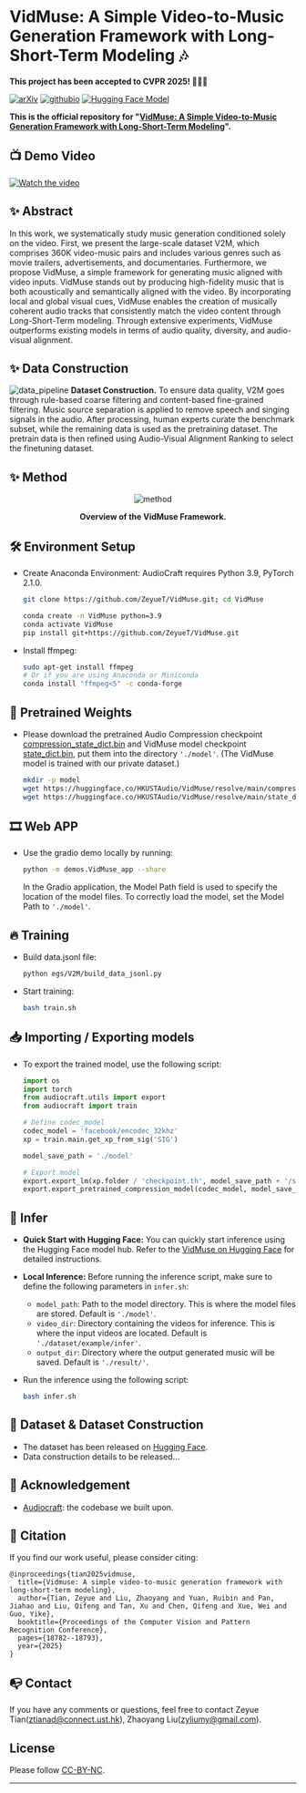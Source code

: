 # VidMuse: A Simple Video-to-Music Generation Framework with Long-Short-Term Modeling 🎶

**This project has been accepted to CVPR 2025! 🚀🚀🚀**

[![arXiv](https://img.shields.io/badge/arXiv-2406.04321-brightgreen.svg?style=flat-square)](https://arxiv.org/pdf/2406.04321)   [![githubio](https://img.shields.io/badge/GitHub.io-Project-blue?logo=Github&style=flat-square)](https://vidmuse.github.io/) [![Hugging Face Model](https://img.shields.io/badge/%F0%9F%A4%97%20Hugging%20Face-Model-blue)](https://huggingface.co/HKUSTAudio/VidMuse)

**This is the official repository for "[VidMuse: A Simple Video-to-Music Generation Framework with Long-Short-Term Modeling](https://arxiv.org/pdf/2406.04321)".**

## 📺 Demo Video

[![Watch the video](https://github.com/user-attachments/assets/54107f99-2399-49ea-aa8e-131b7170d617)](https://www.youtube.com/watch?v=DbZbzcVI6qg)



## ✨ Abstract

In this work, we systematically study music generation conditioned solely on the video.
First, we present the large-scale dataset V2M, which comprises 360K video-music pairs and includes various genres such as movie trailers, advertisements, and documentaries.
Furthermore, we propose VidMuse, a simple framework for generating music aligned with video inputs. VidMuse stands out by producing high-fidelity music that is both acoustically and semantically aligned with the video. By incorporating local and global visual cues, VidMuse enables the creation of musically coherent audio tracks that consistently match the video content through Long-Short-Term modeling. Through extensive experiments, VidMuse outperforms existing models in terms of audio quality, diversity, and audio-visual alignment.

## ✨ Data Construction

![data_pipeline](https://github.com/ZeyueT/VidMuse/assets/126848881/91562024-3feb-4d56-8f1f-5c58a79187ab)
**Dataset Construction.** To ensure data quality, V2M goes through rule-based coarse filtering and content-based fine-grained filtering. Music source separation is applied to remove speech and singing signals in the audio. After processing, human experts curate the benchmark subset, while the remaining data is used as the pretraining dataset. The pretrain data is then refined using Audio-Visual Alignment Ranking to select the finetuning dataset.

## ✨ Method

<p align="center">
  <img src="https://github.com/user-attachments/assets/cd0444cc-dfc9-4498-b082-8c853ec2aa06" alt="method">
</p>



<p align="center"><strong>Overview of the VidMuse Framework.</strong></p>

## 🛠️ Environment Setup

- Create Anaconda Environment:
  AudioCraft requires Python 3.9, PyTorch 2.1.0.
  
  ```bash
  git clone https://github.com/ZeyueT/VidMuse.git; cd VidMuse
  ```
  
  ```bash
  conda create -n VidMuse python=3.9
  conda activate VidMuse
  pip install git+https://github.com/ZeyueT/VidMuse.git
  ```
- Install ffmpeg:
  
  ```bash
  sudo apt-get install ffmpeg
  # Or if you are using Anaconda or Miniconda
  conda install "ffmpeg<5" -c conda-forge
  ```

## 🔮 Pretrained Weights

- Please download the pretrained Audio Compression checkpoint [compression_state_dict.bin](https://huggingface.co/HKUSTAudio/VidMuse/blob/main/compression_state_dict.bin) and VidMuse model checkpoint [state_dict.bin](https://huggingface.co/HKUSTAudio/VidMuse/blob/main/state_dict.bin), put them into the directory `'./model'`. (The VidMuse model is trained with our private dataset.)
  ```bash
  mkdir -p model
  wget https://huggingface.co/HKUSTAudio/VidMuse/resolve/main/compression_state_dict.bin -O model/compression_state_dict.bin
  wget https://huggingface.co/HKUSTAudio/VidMuse/resolve/main/state_dict.bin -O model/state_dict.bin

  ```

## 🎞 Web APP

- Use the gradio demo locally by running:
  
  ```bash
  python -m demos.VidMuse_app --share
  ```
  
  In the Gradio application, the Model Path field is used to specify the location of the model files. To correctly load the model, set the Model Path to `'./model'`.

## 🔥 Training

- Build data.jsonl file:
  
  ```bash
  python egs/V2M/build_data_jsonl.py
  ```
- Start training:
  
  ```bash
  bash train.sh
  ```

## 📥 Importing / Exporting models

- To export the trained model, use the following script:
  
  ```python
  import os
  import torch
  from audiocraft.utils import export
  from audiocraft import train

  # Define codec_model
  codec_model = 'facebook/encodec_32khz'
  xp = train.main.get_xp_from_sig('SIG')

  model_save_path = './model'

  # Export model
  export.export_lm(xp.folder / 'checkpoint.th', model_save_path + '/state_dict.bin')
  export.export_pretrained_compression_model(codec_model, model_save_path + '/compression_state_dict.bin')
  ```

## 🎯 Infer

- **Quick Start with Hugging Face:**
  You can quickly start inference using the Hugging Face model hub. Refer to the [VidMuse on Hugging Face](https://huggingface.co/HKUSTAudio/VidMuse) for detailed instructions.

- **Local Inference:**
  Before running the inference script, make sure to define the following parameters in `infer.sh`:
  - `model_path`: Path to the model directory. This is where the model files are stored. Default is `'./model'`.
  - `video_dir`: Directory containing the videos for inference. This is where the input videos are located. Default is `'./dataset/example/infer'`.
  - `output_dir`: Directory where the output generated music will be saved. Default is `'./result/'`.

- Run the inference using the following script:

  ```bash
  bash infer.sh
  ```

## 🧱 Dataset & Dataset Construction

- The dataset has been released on [Hugging Face](https://huggingface.co/datasets/HKUSTAudio/VidMuse-V2M-Dataset).
- Data construction details to be released...

## 🤗 Acknowledgement

- [Audiocraft](https://github.com/facebookresearch/audiocraft): the codebase we built upon.

## 🚀 Citation

If you find our work useful, please consider citing:

```
@inproceedings{tian2025vidmuse,
  title={Vidmuse: A simple video-to-music generation framework with long-short-term modeling},
  author={Tian, Zeyue and Liu, Zhaoyang and Yuan, Ruibin and Pan, Jiahao and Liu, Qifeng and Tan, Xu and Chen, Qifeng and Xue, Wei and Guo, Yike},
  booktitle={Proceedings of the Computer Vision and Pattern Recognition Conference},
  pages={18782--18793},
  year={2025}
}
```

## 📭 Contact

If you have any comments or questions, feel free to contact Zeyue Tian(ztianad@connect.ust.hk), Zhaoyang Liu(zyliumy@gmail.com).

## License

Please follow [CC-BY-NC](./LICENSE).

<hr>

